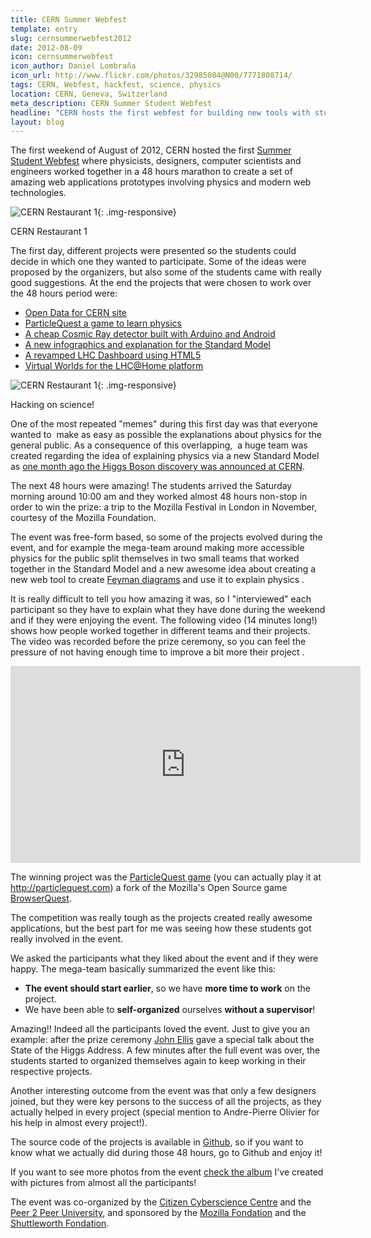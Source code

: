 ```yaml
---
title: CERN Summer Webfest
template: entry
slug: cernsummerwebfest2012
date: 2012-08-09
icon: cernsummerwebfest
icon_author: Daniel Lombraña
icon_url: http://www.flickr.com/photos/32985084@N00/7771808714/
tags: CERN, Webfest, hackfest, science, physics
location: CERN, Geneva, Switzerland
meta_description: CERN Summer Student Webfest
headline: "CERN hosts the first webfest for building new tools with students."
layout: blog
---
```


The first weekend of August of 2012, CERN hosted the first <a href="http://www.citizencyberscience.net/cern-webfest/index.htm">Summer Student Webfest</a> where physicists, designers, computer scientists and engineers worked together in a 48 hours marathon to create a set of amazing web applications prototypes involving physics and modern web technologies.
<!--more-->
![CERN Restaurant 1](/assets/img/blog/cern-resto1.jpg){: .img-responsive}
<p class="post-caption">CERN Restaurant 1</p>

The first day, different projects were presented so the students could decide in which one they wanted to participate. Some of the ideas were proposed by the organizers, but also some of the students came with really good suggestions. At the end the projects that were chosen to work over the 48 hours period were:<br />
<ul class="angle-list">
<li><a href="http://www.citizencyberscience.net/wiki/index.php?title=Create_an_open_data_website_for_CERN" target="_blank">Open Data for CERN site</a></li>
<li><a href="http://www.citizencyberscience.net/wiki/index.php?title=ParticleQuest_game" target="_blank">ParticleQuest a game to learn physics</a></li>
<li><a href="http://www.citizencyberscience.net/wiki/index.php?title=A_cheaper_distributed_cosmic_ray_detector" target="_blank">A cheap Cosmic Ray detector built with Arduino and Android</a></li>
<li><a href="http://www.citizencyberscience.net/wiki/index.php?title=Standard_Model,_Standard_Infographic" target="_blank">A new infographics and explanation for the Standard Model</a></li>
<li><a href="http://www.citizencyberscience.net/wiki/index.php?title=Improve_the_LHC_Dashboard" target="_blank">A revamped LHC Dashboard using HTML5</a></li>
<li><a href="http://www.citizencyberscience.net/wiki/index.php?title=Build_a_computer_center_in_a_virtual_world_to_show_volunteer_participation" target="_blank">Virtual Worlds for the LHC@Home platform</a></li>
</ul>

![CERN Restaurant 1](/assets/img/blog/webfest-2012-people.jpg){: .img-responsive}
<p class="post-caption">Hacking on science!</p>


One of the most repeated "memes" during this first day was that everyone wanted to&nbsp; make as easy as possible the explanations about physics for the general public. As a consequence of this overlapping,&nbsp; a huge team was created regarding the idea of explaining physics via a new Standard Model as <a href="http://press.web.cern.ch/press/PressReleases/Releases2012/PR17.12E.html" target="_blank">one month ago the Higgs Boson discovery was announced at CERN</a>.

The next 48 hours were amazing! The students arrived the Saturday morning around 10:00 am and they worked almost 48 hours non-stop in order to win the prize: a trip to the <span class="text-basic">Mozilla Festival in London in November, courtesy of the Mozilla Foundation.

The event was free-form based, so some of the projects evolved during the event, and for example the mega-team around making more accessible physics for the public split themselves in two small teams that worked together in the Standard Model and a new awesome idea about creating a new web tool to create <a href="http://en.wikipedia.org/wiki/Feynman_diagram" target="_blank">Feyman diagrams</a> and use it to explain physics <i class="twa twa-smile"></i>.

It is really difficult to tell you how amazing it was, so I "interviewed" each participant so they have to explain what they have done during the weekend and if they were enjoying the event. The following video (14 minutes long!) shows how people worked together in different teams and their projects. The video was recorded before the prize ceremony, so you can feel the pressure of not having enough time to improve a bit more their project <i class="twa twa-smile"></i>.

<div class="embed-responsive embed-responsive-16by9">
<iframe width="560" height="315" src="https://www.youtube.com/embed/cky9OFcoIsI" frameborder="0" allowfullscreen></iframe>
</div>

The winning project was the <a href="http://particlequest.com/">ParticleQuest game</a> (you can actually play it at http://particlequest.com) a fork of the Mozilla's Open Source game <a href="http://browserquest.mozilla.org/" target="_blank">BrowserQuest</a>.

The competition was really tough as the projects created really awesome applications, but the best part for me was seeing how these students got really involved in the event.

We asked the participants what they liked about the event and if they were happy. The mega-team basically summarized the event like this:
<ul class="angle-list">
    <li><b>The event should start earlier</b>, so we have <b>more time to work</b> on the project.</li>
    <li>We have been able to <b>self-organized</b> ourselves <b>without a supervisor</b>!</li>
</ul>

Amazing!! Indeed all the participants loved the event. Just to give you an example: after the prize ceremony <a href="http://en.wikipedia.org/wiki/John_Ellis_%28physicist%29" target="_blank">John Ellis</a> gave a special talk about the State of the Higgs Address. A few minutes after the full event was over, the students started to organized themselves again to keep working in their respective projects.

Another interesting outcome from the event was that only a few designers joined, but they were key persons to the success of all the projects, as they actually helped in every project (special mention to Andre-Pierre Olivier for his help in almost every project!).

The source code of the projects is available in <a href="https://github.com/CERNSummerWebfest" target="_blank">Github</a>, so if you want to know what we actually did during those 48 hours, go to Github and enjoy it!

If you want to see more photos from the event <a href="https://pl72543786574640449" target="_blank">check the album</a> I've created with pictures from almost all the participants!

The event was co-organized by the <a href="http://www.citizencyberscience.net/">Citizen Cyberscience Centre</a> and the <a href="http://p2pu.org/">Peer 2 Peer University</a>, and sponsored by the <a href="http://www.mozilla.org/foundation/">Mozilla Fondation</a>  and the <a href="http://www.shuttleworthfoundation.org/">Shuttleworth Fondation</a>.
